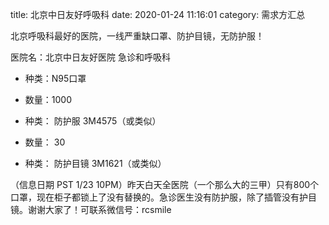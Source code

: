 title: 北京中日友好呼吸科 
date: 2020-01-24 11:16:01
category: 需求方汇总


北京呼吸科最好的医院，一线严重缺口罩、防护目镜，无防护服！ 

医院名：北京中日友好医院 急诊和呼吸科 

- 种类：N95口罩 

- 数量：1000 

- 种类： 防护服 3M4575（或类似） 

- 数量： 30 

- 种类： 防护目镜 3M1621（或类似） 

 

（信息日期 PST 1/23 10PM）昨天白天全医院（一个那么大的三甲）只有800个口罩，现在柜子都锁上了没有替换的。急诊医生没有防护服，除了插管没有护目镜。谢谢大家了！可联系微信号：rcsmile 

